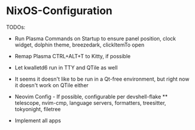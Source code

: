 # NixOS-Configuration
TODOs:

* Run Plasma Commands on Startup to ensure panel position, clock widget, dolphin theme, breezedark, clickItemTo open

* Remap Plasma CTRL+ALT+T to Kitty, if possible

* Let kwalletd6 run in TTY and QTile as well
- It seems it doesn't like to be run in a Qt-free environment, but right now it doesn't work on QTile either

* Neovim Config - If possible, configurable per devshell-flake
** telescope, nvim-cmp, language servers, formatters, treesitter, tokyonight, filetree

* Implement all apps
